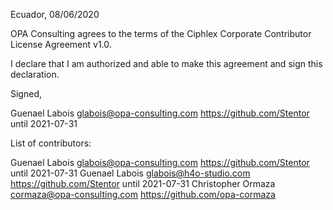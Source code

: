 Ecuador, 08/06/2020

OPA Consulting agrees to the terms of the Ciphlex Corporate Contributor License
Agreement v1.0.

I declare that I am authorized and able to make this agreement and sign this
declaration.

Signed,

Guenael Labois  glabois@opa-consulting.com https://github.com/Stentor until 2021-07-31

List of contributors:

Guenael Labois  glabois@opa-consulting.com https://github.com/Stentor until 2021-07-31
Guenael Labois  glabois@h4o-studio.com https://github.com/Stentor until 2021-07-31
Christopher Ormaza cormaza@opa-consulting.com https://github.com/opa-cormaza
